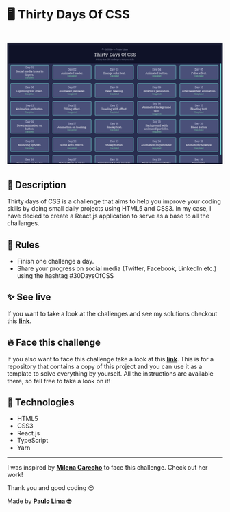 # 🖥️ Thirty Days Of CSS

<h1 align="center">
  <img src=".github/app-logo.png" />
</h1>

## 🔎️ Description

Thirty days of CSS is a challenge that aims to help you improve your coding skills by doing small daily projects using HTML5 and CSS3. In my case, I have decied to create a React.js application to serve as a base to all the challanges.

## 👀️ Rules

- Finish one challenge a day.
- Share your progress on social media (Twitter, Facebook, LinkedIn etc.) using the hashtag #30DaysOfCSS

## ✨️ See live

If you want to take a look at the challenges and see my solutions checkout this **<a href="http://PauloPHLP.github.io/ThirtyDaysOfCSS" target="_blank">link</a>**.

## 🔥️ Face this challenge

If you also want to face this challenge take a look at this **<a href="https://github.com/PauloPHLP/React.js-ThirtyDaysOfCSSTemplate">link</a>**. This is for a repository that contains a copy of this project and you can use it as a template to solve everything by yourself. All the instructions are available there, so fell free to take a look on it!

## 🚀️ Technologies

- HTML5
- CSS3
- React.js
- TypeScript
- Yarn

---

I was inspired by **<a href="https://github.com/MilenaCarecho/30diasDeCSS" target="__blank">Milena Carecho</a>** to face this challenge. Check out her work!

Thank you and good coding 😎️

Made by **<a href="https://paulophlp.github.io/portfolio/" target="__blank">Paulo Lima 🤓️</a>**
